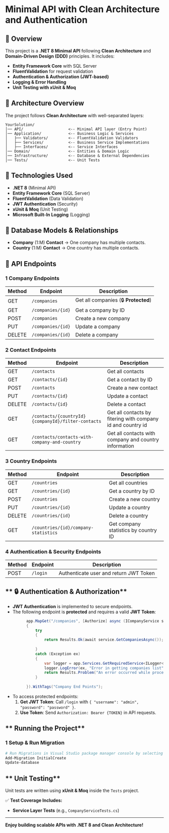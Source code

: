 # **Minimal API with Clean Architecture and Authentication**

## **📌 Overview**
This project is a **.NET 8 Minimal API** following **Clean Architecture** and **Domain-Driven Design (DDD)** principles. It includes:
- **Entity Framework Core** with SQL Server
- **FluentValidation** for request validation
- **Authentication & Authorization (JWT-based)**
- **Logging & Error Handling**
- **Unit Testing with xUnit & Moq**

## **📂 Architecture Overview**
The project follows **Clean Architecture** with well-separated layers:

```
YourSolution/
│── API/                    <-- Minimal API layer (Entry Point)
│── Application/            <-- Business Logic & Services
│   ├── Validators/         <-- FluentValidation Validators
│   ├── Services/           <-- Business Service Implementations
│   ├── Interfaces/         <-- Service Interfaces
│── Domain/                 <-- Entities & Domain Logic
│── Infrastructure/         <-- Database & External Dependencies
│── Tests/                  <-- Unit Tests
```

## **📌 Technologies Used**
- **.NET 8** (Minimal API)
- **Entity Framework Core** (SQL Server)
- **FluentValidation** (Data Validation)
- **JWT Authentication** (Security)
- **xUnit & Moq** (Unit Testing)
- **Microsoft Built-In Logging** (Logging)

## **🔹 Database Models & Relationships**
- **Company** (1:M) **Contact** → One company has multiple contacts.
- **Country** (1:M) **Contact** → One country has multiple contacts.

## **📌 API Endpoints**

### **1️ Company Endpoints**
| Method | Endpoint              | Description |
|--------|----------------------|-------------|
| GET    | `/companies`         | Get all companies (🔒 **Protected**) |
| GET    | `/companies/{id}`    | Get a company by ID |
| POST   | `/companies`         | Create a new company |
| PUT    | `/companies/{id}`    | Update a company |
| DELETE | `/companies/{id}`    | Delete a company |

### **2️ Contact Endpoints**
| Method | Endpoint                                           | Description                                                 |
|--------|----------------------------------------------------|-------------------------------------------------------------|
| GET    | `/contacts`                                        | Get all contacts                                            |
| GET    | `/contacts/{id}`                                   | Get a contact by ID                                         |
| POST   | `/contacts`                                        | Create a new contact                                        |
| PUT    | `/contacts/{id}`                                   | Update a contact                                            |
| DELETE | `/contacts/{id}`                                   | Delete a contact                                            |
| GET    | `/contacts/{countryId}{companyId}/filter-contacts` | Get all contacts by fitering with company id and country id |
| GET    | `/contacts/contacts-with-company-and-country`      |  Get all contacts with company and country information      |

### **3️ Country Endpoints**
| Method | Endpoint                             | Description                          |
|--------|--------------------------------------|--------------------------------------|
| GET    | `/countries`                         | Get all countries                    |
| GET    | `/countries/{id}`                    | Get a country by ID                  |
| POST   | `/countries`                         | Create a new country                 |
| PUT    | `/countries/{id}`                    | Update a country                     |
| DELETE | `/countries/{id}`                    | Delete a country                     |
| GET    | `/countries/{id}/company-statistics` | Get company statistics by country ID |

### **4️ Authentication & Security Endpoints**
| Method | Endpoint   | Description |
|--------|-----------|-------------|
| POST   | `/login`  | Authenticate user and return JWT Token |


## ** 🔒 Authentication & Authorization**
- **JWT Authentication** is implemented to secure endpoints.
- The following endpoint is **protected** and requires a valid **JWT Token**:
  ```csharp
        app.MapGet("/companies", [Authorize] async (ICompanyService service) =>
        {
            try
            {
                return Results.Ok(await service.GetCompaniesAsync());
        
            }
            catch (Exception ex)
            {
                var logger = app.Services.GetRequiredService<ILogger<Program>>();
                logger.LogError(ex, "Error in getting companies list");
                return Results.Problem("An error occurred while processing your request.");
            }
        
        }).WithTags("Company End Points");
  ```
- To access protected endpoints:
  1. **Get JWT Token**: Call `/login` with `{ "username": "admin", "password": "password" }`.
  2. **Use Token**: Send `Authorization: Bearer {TOKEN}` in API requests.

## ** Running the Project**
### **1️ Setup & Run Migration**
```bash
# Run Migrations in Visual Studio package manager console by selecting Infrastruce project from Default Project dropdown.
Add-Migration InitialCreate
Update-database
```

## ** Unit Testing**
Unit tests are written using **xUnit & Moq** inside the `Tests` project.


✅ **Test Coverage Includes:**
- **Service Layer Tests** (e.g., `CompanyServiceTests.cs`)

---
 **Enjoy building scalable APIs with .NET 8 and Clean Architecture!**

